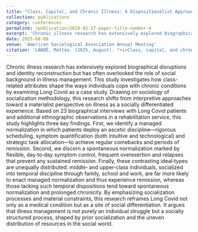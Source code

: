 ```yaml
---
title: "Class, Capital, and Chronic Illness: A Dispositionalist Approach to Long Covid Management"
collection: publications
category: conferences
permalink: /publication/2024-02-17-paper-title-number-4
excerpt: 'Chronic illness research has extensively explored biographical disruptions and identity reconstruction but has often overlooked the role of social background in illness management. This study investigates how class-related attributes shape the ways individuals cope with chronic conditions by examining Long Covid as a case study. Drawing on sociology of socialization methodology, this research shifts from interpretive approaches toward a materialist perspective on illness as a socially differentiated experience. Based on 23 biographical interviews with Long Covid patients and additional ethnographic observations in a rehabilitation service, this study highlights three key findings. First, we identify a managed normalization in which patients deploy an ascetic discipline—rigorous scheduling, symptom quantification (both intuitive and technological) and strategic task allocation—to achieve regular comebacks and periods of remission. Second, we discern a spontaneous normalization marked by flexible, day‑to‑day symptom control, frequent overexertion and relapses that prevent any sustained remission. Finally, these contrasting ideal‑types are unequally distributed: middle‑ and upper‑class individuals, socialized into temporal discipline through family, school and work, are far more likely to enact managed normalization and thus experience remission, whereas those lacking such temporal dispositions tend toward spontaneous normalization and prolonged chronicity. By emphasizing socialization processes and material constraints, this research reframes Long Covid not only as a medical condition but as a site of social differentiation. It argues that illness management is not purely an individual struggle but a socially structured process, shaped by prior socialization and the uneven distribution of resources in the social world.'
date: 2025-08-08
venue: 'American Sociological Association Annual Meeting'
citation: 'LANOË, Mattéo. (2025, August). "<i>Class, capital, and chronic illness: A dispositionalist approach to Long Covid management</i>." Paper accepted for presentation at the ASA Student Forum Refereed Roundtable “Health and Illness,” American Sociological Association Annual Meeting, Chicago, IL, USA.'
---
```

Chronic illness research has extensively explored biographical disruptions and identity reconstruction but has often overlooked the role of social background in illness management. This study investigates how class-related attributes shape the ways individuals cope with chronic conditions by examining Long Covid as a case study. Drawing on sociology of socialization methodology, this research shifts from interpretive approaches toward a materialist perspective on illness as a socially differentiated experience. Based on 23 biographical interviews with Long Covid patients and additional ethnographic observations in a rehabilitation service, this study highlights three key findings. First, we identify a managed normalization in which patients deploy an ascetic discipline—rigorous scheduling, symptom quantification (both intuitive and technological) and strategic task allocation—to achieve regular comebacks and periods of remission. Second, we discern a spontaneous normalization marked by flexible, day‑to‑day symptom control, frequent overexertion and relapses that prevent any sustained remission. Finally, these contrasting ideal‑types are unequally distributed: middle‑ and upper‑class individuals, socialized into temporal discipline through family, school and work, are far more likely to enact managed normalization and thus experience remission, whereas those lacking such temporal dispositions tend toward spontaneous normalization and prolonged chronicity. By emphasizing socialization processes and material constraints, this research reframes Long Covid not only as a medical condition but as a site of social differentiation. It argues that illness management is not purely an individual struggle but a socially structured process, shaped by prior socialization and the uneven distribution of resources in the social world.
